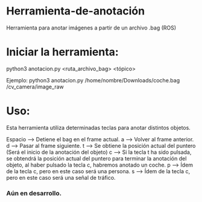 # Herramienta-de-anotación
Herramienta para anotar imágenes a partir de un archivo .bag (ROS)

# Iniciar la herramienta:

python3 anotacion.py <ruta_archivo_bag> <tópico>
  
Ejemplo: python3 anotacion.py /home/nombre/Downloads/coche.bag /cv_camera/image_raw

# Uso:

  Esta herramienta utiliza determinadas teclas para anotar distintos objetos.
  
  Espacio --> Detiene el bag en el frame actual.
  a --> Volver al frame anterior.
  d --> Pasar al frame siguiente.
  t --> Se obtiene la posición actual del puntero (Será el inicio de la anotación del objeto)
  c --> Si la tecla t ha sido pulsada, se obtendrá la posición actual del puntero para terminar la anotación del objeto, al haber pulsado la tecla c, habremos anotado un coche.
  p --> Ídem de la tecla c, pero en este caso será una persona.
  s --> Ídem de la tecla c, pero en este caso será una señal de tráfico.


### Aún en desarrollo.

